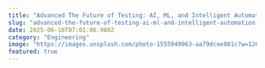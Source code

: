 ```yaml
---
title: "Advanced The Future of Testing: AI, ML, and Intelligent Automation Techniques for Modern Development"
slug: "advanced-the-future-of-testing-ai-ml-and-intelligent-automation-techniques-for-modern-development"
date: 2025-06-16T07:01:06.980Z
category: "Engineering"
image: "https://images.unsplash.com/photo-1555949963-aa79dcee981c?w=1200&h=600&fit=crop"
featured: true
---
```


